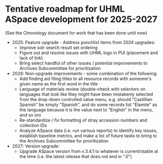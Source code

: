 # Tentative roadmap for UHML ASpace development for 2025-2027

(See the Chronology document for work that has been done until now)

- 2025: Feature upgrade - Address punchlist items from 2024 upgrades:
  - Improve solr search result set ordering
  - Figure out and resolve issues with UHML logo in PUI (placement and lack of link)
  - Bring select handful of other issues / potential improvements to Archives Subcommittee for prioritization
- 2026: Non-upgrade improvements - some combination of the following:
  - Add finding aid filing titles to all resource records with someone's given name as the first word in the title
  - Language of materials review (double-check with selectors on languages that look like they might have been mistakenly selected from the drop-down controlled value menu, e.g. should "Castillian Spanish" be simply "Spanish", and do some records list "Elamite" as the language because it is the value next to "English" in the menu, and so on)
  - Re-standardize / fix formatting of stray accession numbers and collection IDs
  - Analyze ASpace data (i.e. run various reports) to identify key issues, establish baseline metrics, and make a list of future tasks to bring to the Archives Subcommittee for prioritization
- 2027: Version upgrade:
  - Upgrade ASpace version from v.3.4.1 to whatever is current/stable at the time (i.e. the latest release that does not end in ".0")
